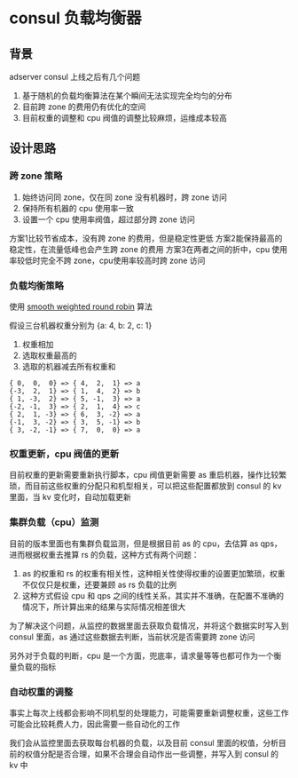consul 负载均衡器
=================

背景
----

adserver consul 上线之后有几个问题

1. 基于随机的负载均衡算法在某个瞬间无法实现完全均匀的分布
2. 目前跨 zone 的费用仍有优化的空间
3. 目前权重的调整和 cpu 阀值的调整比较麻烦，运维成本较高

设计思路
-------

### 跨 zone 策略

1. 始终访问同 zone，仅在同 zone 没有机器时，跨 zone 访问
2. 保持所有机器的 cpu 使用率一致
3. 设置一个 cpu 使用率阀值，超过部分跨 zone 访问

方案1比较节省成本，没有跨 zone 的费用，但是稳定性更低
方案2能保持最高的稳定性，在流量低峰也会产生跨 zone 的费用
方案3在两者之间的折中，cpu 使用率较低时完全不跨 zone，cpu使用率较高时跨 zone 访问

### 负载均衡策略

使用 [smooth weighted round robin](https://github.com/nginx/nginx/commit/52327e0627f49dbda1e8db695e63a4b0af4448b1) 算法

假设三台机器权重分别为 {a: 4, b: 2, c: 1}

1. 权重相加
2. 选取权重最高的
3. 选取的机器减去所有权重和

```
{ 0,  0,  0} => { 4,  2,  1} => a
{-3,  2,  1} => { 1,  4,  2} => b
{ 1, -3,  2} => { 5, -1,  3} => a
{-2, -1,  3} => { 2,  1,  4} => c
{ 2,  1, -3} => { 6,  3, -2} => a
{-1,  3, -2} => { 3,  5, -1} => b
{ 3, -2, -1} => { 7,  0,  0} => a
```

### 权重更新，cpu 阀值的更新

目前权重的更新需要重新执行脚本，cpu 阀值更新需要 as 重启机器，操作比较繁琐，而目前这些权重的分配只和机型相关，可以把这些配置都放到 consul 的 kv 里面，当 kv 变化时，自动加载更新

### 集群负载（cpu）监测

目前的版本里面也有集群负载监测，但是根据目前 as 的 cpu，去估算 as qps，进而根据权重去推算 rs 的负载，这种方式有两个问题：

1. as 的权重和 rs 的权重有相关性，这种相关性使得权重的设置更加繁琐，权重不仅仅只是权重，还要兼顾 as rs 负载的比例
2. 这种方式假设 cpu 和 qps 之间的线性关系，其实并不准确，在配置不准确的情况下，所计算出来的结果与实际情况相差很大

为了解决这个问题，从监控的数据里面去获取负载情况，并将这个数据实时写入到 consul 里面，as 通过这些数据去判断，当前状况是否需要跨 zone 访问

另外对于负载的判断，cpu 是一个方面，兜底率，请求量等等也都可作为一个衡量负载的指标

### 自动权重的调整

事实上每次上线都会影响不同机型的处理能力，可能需要重新调整权重，这些工作可能会比较耗费人力，因此需要一些自动化的工作

我们会从监控里面去获取每台机器的负载，以及目前 consul 里面的权值，分析目前的权值分配是否合理，如果不合理会自动作出一些调整，并写入到 consul 的 kv 中

